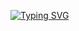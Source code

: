 [![Typing SVG](https://readme-typing-svg.herokuapp.com?font=Fira+Code&pause=1000&color=F7D2A3&random=false&width=700&lines=Currently+Working+%F0%9F%91%A8%F0%9F%8F%BB%E2%80%8D%F0%9F%92%BB+on+it)](https://git.io/typing-svg)
